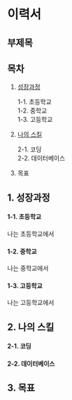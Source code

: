 이력서
===
부제목
---

## 목차
1. [성장과정](#1.-성장과정)

    1-1. 초등학교<br>
    1-2. 중학교<br>
    1-3. 고등학교<br>
    

2. [나의 스킬](#2.-나의-스킬)

    2-1. 코딩<br>
    2-2. 데이터베이스<br>

3. 목표

## 1. 성장과정

#### 1-1. 초등학교
나는 초등학교에서
#### 1-2. 중학교
나는 중학교에서
#### 1-3. 고등학교
나는 고등학교에서

## 2. 나의 스킬

#### 2-1. 코딩
#### 2-2. 데이터베이스

## 3. 목표
